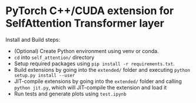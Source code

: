 # PyTorch C++/CUDA extension for SelfAttention Transformer layer

Install and Build steps:

- (Optional) Create Python environment using venv or conda.
- `cd` into `self_attention/` directory
- Setup required packages using `pip install -r requirements.txt`.
- Build extensions by going into the `extended/` folder and executing `python setup.py install --user`
- JIT-compile extensions by going into the `extended/` folder and calling `python jit.py`, which will JIT-compile the extension and load it
- Run tests and generate plots using `test.ipynb`
